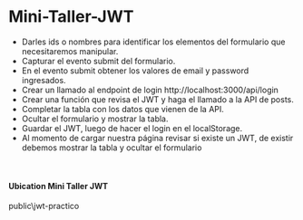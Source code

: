 # Mini-Taller-JWT

   <ul> 
    <li>Darles ids o nombres para identificar los elementos del formulario que necesitaremos manipular.</li>
  <li>Capturar el evento submit del formulario.</li>
<li>En el evento submit obtener los valores de email y password ingresados.</li>
<li>Crear un llamado al endpoint de login ​http://localhost:3000/api/login</li>
<li>Crear una función que revisa el JWT y haga el llamado a la API de posts.</li>
  <li>Completar la tabla con los datos que vienen de la API.</li>
    <li>Ocultar el formulario y mostrar la tabla.</li>
    <li> Guardar el JWT, luego de hacer el login en el localStorage.</li>
<li>Al momento de cargar nuestra página revisar si existe un JWT, de existir debemos mostrar la tabla y ocultar el formulario</li>
</ul><br>

<h4>Ubication Mini Taller JWT</h4>
<p> public\jwt-practico </p>

